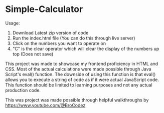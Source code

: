 # Simple-Calculator
Usage:
1. Download Latest zip version of code
2. Run the index.html file (You can do this through live server)
3. Click on the numbers you want to operate on
4. "C" is the clear operator which will clear the display of the numbers up top (Does not save)

This project was made to showcase my frontend proficiency in HTML and CSS. Most of the actual calculations were made possible through Java Script's eval() function. The downside of using this function is that eval() allows you to execute a string of code as if it were actual JavaScript code. This function should be limited to learning purposes and not any actual production code.

This was project was made possible through helpful walkthroughs by https://www.youtube.com/@BroCodez
